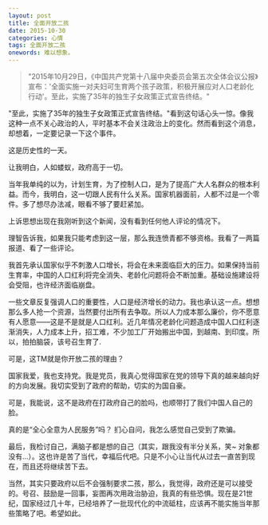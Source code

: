 ```yaml
---
layout: post
title: 全面开放二孩
date: 2015-10-30
categories: 心情 
tags: 全面开放二孩
onewords: 难以想象。
---
```

> "2015年10月29日，《中国共产党第十八届中央委员会第五次全体会议公报》宣布：'全面实施一对夫妇可生育两个孩子政策，积极开展应对人口老龄化行动'。至此，实施了35年的独生子女政策正式宣告终结。"

"至此，实施了35年的独生子女政策正式宣告终结。"看到这句话心头一惊。像我这种一点不关心政治的人，平时基本不会关注政治上的变化。然而看到这个消息，却想着，一定要记录一下这个事件。

这是历史性的一天。

让我明白，人如蝼蚁，政府高于一切。

当年我单纯的以为，计划生育，为了控制人口，是为了提高广大人名群众的根本利益。而今，我明白，这一切跟人民有什么关系。国家机器面前，人都不过是一个零件。多了想尽办法减，眼看不够了要赶紧加。

上诉思想出现在我刚听到这个新闻，没有看到任何他人评论的情况下。

理智告诉我，如果我只能考虑到这一层，那么我连愤青都不够资格。我看了一两篇报道、看了一些评论。

我首先承认国家似乎不刺激人口增长，将会在未来面临巨大的压力。如果保持当前生育率，中国的人口红利将完全消失、老龄化问题将会不断加重。基础设施建设将会受阻，也许经济面临崩盘。

一些文章反复强调人口的重要性，人口是经济增长的动力。我也承认这一点。想想那么多人抢一个资源，当然要付出所有去争取。所以人力成本那么廉价，你不愿意有人愿意——这是不是就是人口红利。近几年情况老龄化问题造成中国人口红利逐渐消失，人力成本上升，招工难，不少加工厂开始搬出中国，到越南、到印度。所以，拍拍脑袋，该号召生育了.

可是，这TM就是你开放二孩的理由？

国家我爱，我也支持党。我是党员，我真心觉得国家在党的领导下真的越来越向好的方向发展。我切实受到了政府的帮助，切实的为国自豪。

可是，我能说，这不是政府在打政府自己的脸吗，也顺带打了我们中国人自己的脸。

真的是“全心全意为人民服务”吗？ 扪心自问，我怎么感觉自己受到了欺骗。

最后，我检讨自己，满脑子都是想的自己（其实，跟我没有半分关系，笑~ 对象都没有...）。这也许是苦了当代，幸福后代吧。只是不小心让当代从过去一直苦到现在，而且还将继续苦下去。

当然，其实只要政府以后不会强制要求二孩，那么，我觉得，政府还是可以接受的。号召、鼓励是一回事，妄图再次用政治胁迫，我真的有些恐惧。现在是21世纪，国家经过几十年，已经培养了一批现代化的中流砥柱，应该再不能实施当年那些策略了吧。希望如此。